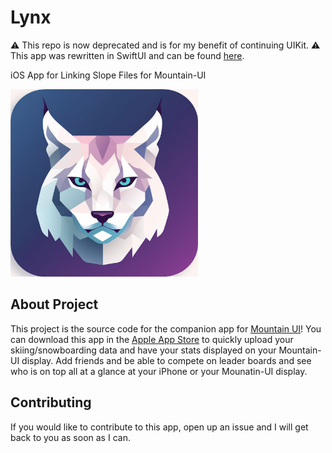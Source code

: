 # Lynx

⚠️ This repo is now deprecated and is for my benefit of continuing UIKit. ⚠️ 
This app was rewritten in SwiftUI and can be found [here](https://github.com/matthewfernst/Lynx).

iOS App for Linking Slope Files for Mountain-UI

<img src="Lynx/Assets.xcassets/AppIcon.appiconset/AppIcon.png" width="300" height="300"/>

## About Project

This project is the source code for the companion app for [Mountain UI](https://github.com/matthewfernst/Mountain-UI)! You can download this app in the [Apple App Store](https://apps.apple.com/app/lynx-mountain-ui/id6451053614) to quickly upload your skiing/snowboarding data and
have your stats displayed on your Mountain-UI display. Add friends and be able to compete on leader boards and see who is on top all at a glance at your iPhone or your Mounatin-UI display.

## Contributing
If you would like to contribute to this app, open up an issue and I will get back to you as soon as I can.
